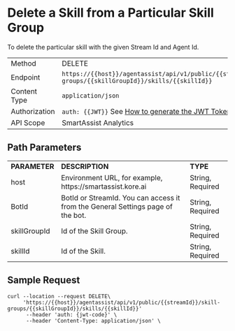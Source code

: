 # Delete a Skill from a Particular Skill Group

To delete the particular skill with the given Stream Id and Agent Id.

<table>
  <tr>
   <td>Method
   </td>
   <td>DELETE
   </td>
  </tr>
  <tr>
   <td>Endpoint
   </td>
   <td><code>https://{{host}}/agentassist/api/v1/public/{{streamId}}/skill-groups/{{skillGroupId}}/skills/{{skillId}}</code>
   </td>
  </tr>
  <tr>
   <td>Content Type
   </td>
   <td><code>application/json</code>
   </td>
  </tr>
  <tr>
   <td>Authorization
   </td>
   <td><code>auth: {{JWT}}</code>
See <a href="https://docs.kore.ai/smartassist/api/api-setup/#Generating_a_JWT_token">How to generate the JWT Token.</a>
   </td>
  </tr>
  <tr>
   <td>API Scope
   </td>
   <td>SmartAssist Analytics
   </td>
  </tr>
</table>

## Path Parameters

<table>
  <tr>
   <td><strong>PARAMETER</strong>
   </td>
   <td><strong>DESCRIPTION</strong>
   </td>
   <td><strong>TYPE</strong>
   </td>
  </tr>
  <tr>
   <td>host
   </td>
   <td>Environment URL, for example, https://smartassist.kore.ai
   </td>
   <td>String, Required
   </td>
  </tr>
  <tr>
   <td>BotId
   </td>
   <td>BotId or StreamId. You can access it from the General Settings page of the bot.
   </td>
   <td>String, Required
   </td>
  </tr>
  <tr>
   <td>skillGroupId
   </td>
   <td>Id of the Skill Group.
   </td>
   <td>String, Required
   </td>
  </tr>
  <tr>
   <td>skillId
   </td>
   <td>Id of the Skill.
   </td>
   <td>String, Required
   </td>
  </tr>
</table>

## Sample Request


```
curl --location --request DELETE\
     'https://{{host}}/agentassist/api/v1/public/{{streamId}}/skill-groups/{{skillGroupId}}/skills/{{skillId}}'
      --header 'auth: {jwt-code}' \
      --header 'Content-Type: application/json' \
```